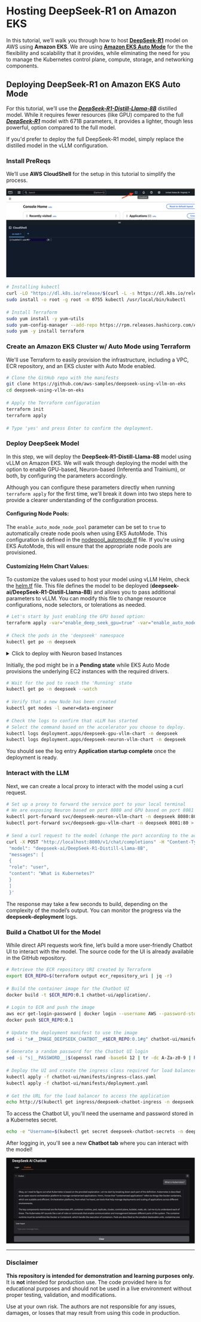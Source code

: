 # Hosting DeepSeek-R1 on Amazon EKS

In this tutorial, we’ll walk you through how to host [**DeepSeek-R1**](https://github.com/deepseek-ai/DeepSeek-R1) model on AWS using **Amazon EKS**. We are using [**Amazon EKS Auto Mode**](https://aws.amazon.com/eks/auto-mode/?trk=309fae93-0dac-4940-8d50-5b585d53959f&sc_channel=el) for the the flexibility and scalability that it provides, while eliminating the need for you to manage the Kubernetes control plane, compute, storage, and networking components.

## Deploying DeepSeek-R1 on Amazon EKS Auto Mode

For this tutorial, we’ll use the [***DeepSeek-R1-Distill-Llama-8B***](https://huggingface.co/deepseek-ai/DeepSeek-R1-Distill-Llama-8B) distilled model. 
While it requires fewer resources (like GPU) compared to the full [***DeepSeek-R1***](https://huggingface.co/deepseek-ai/DeepSeek-R1) model with 671B parameters, it provides a lighter, though less powerful, option compared to the full model. 

If you'd prefer to deploy the full DeepSeek-R1 model, simply replace the distilled model in the vLLM configuration.

### Install PreReqs

We’ll use **AWS CloudShell** for the setup in this tutorial to simplify the process.

![cloudshell.png](/static/images/cloudshell.jpg)

``` bash
# Installing kubectl
curl -LO "https://dl.k8s.io/release/$(curl -L -s https://dl.k8s.io/release/stable.txt)/bin/linux/amd64/kubectl"
sudo install -o root -g root -m 0755 kubectl /usr/local/bin/kubectl

# Install Terraform
sudo yum install -y yum-utils
sudo yum-config-manager --add-repo https://rpm.releases.hashicorp.com/AmazonLinux/hashicorp.repo
sudo yum -y install terraform
```

### Create an Amazon  EKS Cluster w/ Auto Mode using Terraform
We'll use Terraform to easily provision the infrastructure, including a VPC, ECR repository, and an EKS cluster with Auto Mode enabled.

``` bash
# Clone the GitHub repo with the manifests
git clone https://github.com/aws-samples/deepseek-using-vllm-on-eks
cd deepseek-using-vllm-on-eks

# Apply the Terraform configuration
terraform init
terraform apply

# Type 'yes' and press Enter to confirm the deployment.
```

### Deploy  DeepSeek Model

In this step, we will deploy the **DeepSeek-R1-Distill-Llama-8B** model using vLLM on Amazon EKS. We will walk through deploying the model with the option to enable GPU-based, Neuron-based (Inferentia and Trainium), or both, by configuring the parameters accordingly.

Although you can configure these parameters directly when running `terraform apply` for the first time, we'll break it down into two steps here to provide a clearer understanding of the configuration process.

#### Configuring Node Pools:
The `enable_auto_mode_node_pool` parameter can be set to `true` to automatically create node pools when using EKS AutoMode. 
This configuration is defined in the [nodepool_automode.tf](./nodepool_automode.tf) file. If you're using EKS AutoMode, this will ensure that the appropriate node pools are provisioned.

#### Customizing Helm Chart Values:

To customize the values used to host your model using vLLM Helm, check the [helm.tf](./helm.tf) file. 
This file defines the model to be deployed (**deepseek-ai/DeepSeek-R1-Distill-Llama-8B**) and allows you to pass additional parameters to vLLM. 
You can modify this file to change resource configurations, node selectors, or tolerations as needed.

``` bash
# Let's start by just enabling the GPU based option:
terraform apply -var="enable_deep_seek_gpu=true" -var="enable_auto_mode_node_pool=true"

# Check the pods in the 'deepseek' namespace 
kubectl get po -n deepseek
```

<details>
  <summary>Click to deploy with Neuron based Instances</summary>

  To deploy with Neuron-based instances, you will first have to build the container image to run vLLM with those instances.
  
  ``` bash
  # TODO: Add steps to build vLLM image for Neuron instances
  ```
</details>

Initially, the pod might be in a **Pending state** while EKS Auto Mode provisions the underlying EC2 instances with the required drivers.

``` bash
# Wait for the pod to reach the 'Running' state
kubectl get po -n deepseek --watch

# Verify that a new Node has been created
kubectl get nodes -l owner=data-engineer

# Check the logs to confirm that vLLM has started 
# Select the command based on the accelerator you choose to deploy.
kubectl logs deployment.apps/deepseek-gpu-vllm-chart -n deepseek
kubectl logs deployment.apps/deepseek-neuron-vllm-chart -n deepseek
```

You should see the log entry **Application startup complete** once the deployment is ready.

### Interact with the LLM

Next, we can create a local proxy to interact with the model using a curl request.

``` bash
# Set up a proxy to forward the service port to your local terminal
# We are exposing Neuron based on port 8080 and GPU based on port 8081
kubectl port-forward svc/deepseek-neuron-vllm-chart -n deepseek 8080:80 > port-forward.log 2>&1 &
kubectl port-forward svc/deepseek-gpu-vllm-chart -n deepseek 8081:80 > port-forward.log 2>&1 &

# Send a curl request to the model (change the port according to the accelerator you are using)
curl -X POST "http://localhost:8080/v1/chat/completions" -H "Content-Type: application/json" --data '{
 "model": "deepseek-ai/DeepSeek-R1-Distill-Llama-8B",
 "messages": [
 {
 "role": "user",
 "content": "What is Kubernetes?"
 }
 ]
 }'
```
The response may take a few seconds to build, depending on the complexity of the model’s output. 
You can monitor the progress via the **deepseek-deployment** logs.

### Build a Chatbot UI for the Model

While direct API requests work fine, let’s build a more user-friendly Chatbot UI to interact with the model. The source code for the UI is already available in the GitHub repository.

``` bash
# Retrieve the ECR repository URI created by Terraform
export ECR_REPO=$(terraform output ecr_repository_uri | jq -r)

# Build the container image for the Chatbot UI
docker build -t $ECR_REPO:0.1 chatbot-ui/application/.

# Login to ECR and push the image
aws ecr get-login-password | docker login --username AWS --password-stdin $ECR_REPO
docker push $ECR_REPO:0.1

# Update the deployment manifest to use the image
sed -i "s#__IMAGE_DEEPSEEK_CHATBOT__#$ECR_REPO:0.1#g" chatbot-ui/manifests/deployment.yaml

# Generate a random password for the Chatbot UI login
sed -i "s|__PASSWORD__|$(openssl rand -base64 12 | tr -dc A-Za-z0-9 | head -c 16)|" chatbot-ui/manifests/deployment.yaml

# Deploy the UI and create the ingress class required for load balancers
kubectl apply -f chatbot-ui/manifests/ingress-class.yaml
kubectl apply -f chatbot-ui/manifests/deployment.yaml

# Get the URL for the load balancer to access the application
echo http://$(kubectl get ingress/deepseek-chatbot-ingress -n deepseek -o json | jq -r '.status.loadBalancer.ingress[0].hostname')
```

To access the Chatbot UI, you'll need the username and password stored in a Kubernetes secret.

``` bash
echo -e "Username=$(kubectl get secret deepseek-chatbot-secrets -n deepseek -o jsonpath='{.data.admin-username}' | base64 --decode)\nPassword=$(kubectl get secret deepseek-chatbot-secrets -n deepseek -o jsonpath='{.data.admin-password}' | base64 --decode)"
```
After logging in, you'll see a new **Chatbot tab** where you can interact with the model!

![chatbot-ui.png](/static/images/chatbot.jpg)


---
### Disclaimer

**This repository is intended for demonstration and learning purposes only.**
It is **not** intended for production use. The code provided here is for educational purposes and should not be used in a live environment without proper testing, validation, and modifications.

Use at your own risk. The authors are not responsible for any issues, damages, or losses that may result from using this code in production.
